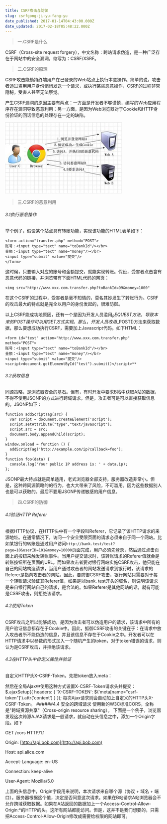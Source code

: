 ```yaml
---
title: CSRF攻击与防御
slug: csrfgong-ji-yu-fang-yu
date_published: 2017-01-14T04:43:00.000Z
date_updated: 2017-02-18T05:48:22.000Z
---
```


> 一.CSRF是什么

CSRF（Cross-site request forgery），中文名称：跨站请求伪造，是一种广泛存在于网站中的安全漏洞，缩写为：CSRF/XSRF。

> 二.CSRF的原理

CSRF攻击能劫持终端用户在已登录的Web站点上执行本意操作。简单的说，攻击者透过盗用用户身份悄悄发送一个请求，或执行某些恶意操作，CSRF的过程非常隐秘，受害人甚至无法察觉。

产生CSRF漏洞的原因主要有两点：一方面是开发者不够谨慎，编写的Web应用程序存在漏洞导致恶意利用：另一方面，是因为Web浏览器对于Cookie和HTTP身份验证的回话信息的处理存在一定的缺陷。

![](/source/images/2017/02/-1.png)

> 三.CSRF的恶意利用

###### 3.1执行恶意操作

举个例子，假设某个站点具有转账功能，实现该功能的HTML表单如下：

    <form action="transfer.php" method="POST">
    账号：<input type="text" name="toBankId"/></br>
    金额：<input type="text" name="money"/></br>
    <input type="submit" value="提交"/>
    </form>
    

这时候，只要输入对应的账号和金额提交，就能实现转账。假设，受害者点击含有恶意代码的链接，并浏览带有下面HTML代码的网页：

    <img src="http://www.xxx.com.transfer.php?toBankId=99&money=1000"
    

在这个CSRF的过程中，受害者是毫不知情的，莫名其妙发生了转账行为。CSRF的攻击最大的特点就是完全以用户的身份发起的，很难防御。

以上CSRF能成功地原因，还有一个是因为开发人员滥用$_REQUEST方法，导致本来的POST操作可以用GET方式实现。那么，开发人员改用$_POST()方法来获取数据，那么要想成功执行CSRF，需要加上Javascript代码。如下HTML：

    <form id="test" action="http://www.xxx.com.transfer.php" method="POST">
    账号：<input type="text" name="toBankId"/></br>
    金额：<input type="text" name="money"/></br>
    <input type="submit" value="提交"/>
    <script>document.getElementById("test").submit()</script>**
    

###### 3.2获取信息

同源策略，是浏览器安全的基石。但有，有时开发中要求B站中获取A站的数据，不得不使用JSONP的方式进行跨域请求，但是，攻击者可是可以直接获取信息的。JSONP如下：

    function addScriptTag(src) {
      var script = document.createElement('script');
      script.setAttribute("type","text/javascript");
      script.src = src;
      document.body.appendChild(script);
    }
    window.onload = function () {
      addScriptTag('http://example.com/ip?callback=foo');
    }
    function foo(data) {
      console.log('Your public IP address is: ' + data.ip);
    };
    

JSONP最大特点就是简单适用，老式浏览器全部支持，服务器改造非常小。但是，这种跨同源策略的的行为，也大大带来了风险，不可滥用。因为这些数据别人也是可以获取的。最后不要用JSONP传递敏感的用户信息。

> 四.CSRF的防御

###### 4.1验证HTTP Referer

根据HTTP协议，在HTTP头中有一个字段叫Referer，它记录了该HTTP请求的来源地址。在通常情况下，访问一个安全受限页面的请求必须来自于同一个网站。比如某银行的转账是通过用户访问`http://bank.test/test?page=10&userID=101&money=10000`页面完成，用户必须先登录，然后通过点击页面上的按钮来触发转账事件。当用户提交请求时，该转账请求的Referer值就会是转账按钮所在页面的URL。而如果攻击者要对银行网站实施CSRF攻击，他只能在自己的网站构造请求，当用户通过攻击者的网站发送请求到银行时，该请求的Referer是指向攻击者的网站。因此，要防御CSRF攻击，银行网站只需要对于每一个转账请求验证其Referer值，如果是以bank. test开头的域名，则说明该请求是来自银行网站自己的请求，是合法的。如果Referer是其他网站的话，就有可能是CSRF攻击，则拒绝该请求。

###### 4.2使用Token

CSRF攻击之所以能够成功，是因为攻击者可以伪造用户的请求，该请求中所有的用户验证信息都存在于Cookie中。因此，抵御CSRF攻击的关键在于：在请求中放入攻击者所不能伪造的信息，并且该信息不存在于Cookie之中。开发者可以在HTTP请求中以参数的形式加入一个随机产生的token，对于token错误的请求，则认为是CSRF攻击，并拒绝该请求。

###### 4.3在HTTP头中自定义属性并验证

自定义HTTP头X-CSRF-Token。先把token放入meta：

然后在全局Ajax中使用这种方式设置X-CSRF-Token请求头并提交：
$.ajaxSetup({
    headers: {
        'X-CSRF-TOKEN': $('meta[name="csrf-token"]').attr('content')
    }
});
每次Ajax请求则会自动加上自定义的HTTP头X-CSRF-Token。
######4.4 安全的跨域请求
使用新的W3C标准CORS，全称是"跨域资源共享"（Cross-origin resource sharing）。
下面是一个例子，浏览器发现这次跨源AJAX请求是一般请求，就自动在头信息之中，添加一个Origin字段。如下

GET /cors HTTP/1.1

Origin: [http://api.bob.com](http://api.bob.com)

Host: api.alice.com

Accept-Language: en-US

Connection: keep-alive

User-Agent: Mozilla/5.0

上面的头信息中，Origin字段用来说明，本次请求来自哪个源（协议 + 域名 + 端口）。服务器根据这个值，决定是否同意这次请求。如果在B站请求A站浏览器会不允许跨域获取数据。如果在A站返回的数据加上一个Access-Control-Allow-Origin:*的HTTP的头。这所有网站都能访问。但是，这并不是我们想要的，只需把Access-Control-Allow-Origin修改成需要给权限的网站即可。
